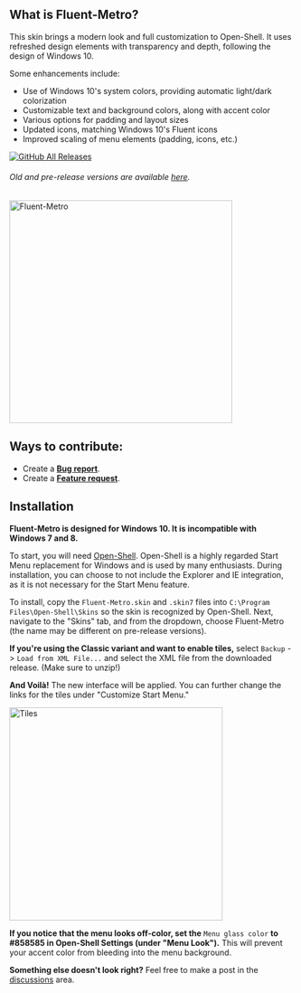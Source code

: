 ## What is Fluent-Metro?

This skin brings a modern look and full customization to Open-Shell. It uses refreshed design elements with transparency and depth, following the design of Windows 10. 

Some enhancements include:
 - Use of Windows 10's system colors, providing automatic light/dark colorization
 - Customizable text and background colors, along with accent color
 - Various options for padding and layout sizes
 - Updated icons, matching Windows 10's Fluent icons
 - Improved scaling of menu elements (padding, icons, etc.)

[![GitHub All Releases](https://img.shields.io/github/downloads/bonzibudd/Fluent-Metro/total?style=for-the-badge&color=blue)](https://github.com/bonzibudd/Fluent-Metro/releases)

###### Old and pre-release versions are available [here](https://github.com/bonzibudd/Fluent-Metro/tree/master/Development).
<img src="https://user-images.githubusercontent.com/61938331/118149650-bc1c9200-b3df-11eb-9fcf-dac0f42d145a.png" alt="Fluent-Metro" width="394">


## Ways to contribute:
 - Create a **[Bug report](https://github.com/bonzibudd/Fluent-Metro/issues/new?assignees=&labels=bug&template=bug_report.md&title=)**.
 - Create a **[Feature request](https://github.com/bonzibudd/Fluent-Metro/issues/new?assignees=&labels=feature%2Fenhancement&template=feature_request.md&title=)**.

## Installation
**Fluent-Metro is designed for Windows 10. It is incompatible with Windows 7 and 8.**

To start, you will need [Open-Shell](https://github.com/Open-Shell/Open-Shell-Menu/releases). Open-Shell is a highly regarded Start Menu replacement for Windows and is used by many enthusiasts. During installation, you can choose to not include the Explorer and IE integration, as it is not necessary for the Start Menu feature.

To install, copy the `Fluent-Metro.skin` and `.skin7` files into `C:\Program Files\Open-Shell\Skins` so the skin is recognized by Open-Shell. Next, navigate to the "Skins" tab, and from the dropdown, choose Fluent-Metro (the name may be different on pre-release versions).

**If you're using the Classic variant and want to enable tiles,** select `Backup` -> `Load from XML File...` and select the XML file from the downloaded release. (Make sure to unzip!)

**And Voilà!** The new interface will be applied. You can further change the links for the tiles under "Customize Start Menu."

<img src="https://user-images.githubusercontent.com/61938331/119748190-5231cd00-be62-11eb-98f8-a7ce0506b2be.png" alt="Tiles" width="377">

**If you notice that the menu looks off-color, set the** `Menu glass color` **to #858585 in Open-Shell Settings (under "Menu Look").** This will prevent your accent color from bleeding into the menu background.

**Something else doesn't look right?** Feel free to make a post in the [discussions](https://github.com/bonzibudd/Fluent-Metro/discussions) area.
